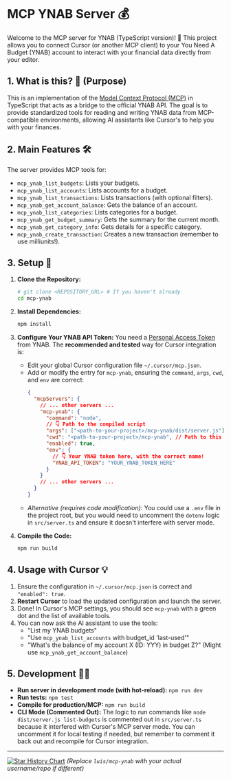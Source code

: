 # MCP YNAB Server 💰

Welcome to the MCP server for YNAB (TypeScript version)! 🎉 This project allows you to connect Cursor (or another MCP client) to your You Need A Budget (YNAB) account to interact with your financial data directly from your editor.

## 1. What is this? 🤔 (Purpose)

This is an implementation of the [Model Context Protocol (MCP)](https://docs.cursor.com/context/model-context-protocol) in TypeScript that acts as a bridge to the official YNAB API. The goal is to provide standardized tools for reading and writing YNAB data from MCP-compatible environments, allowing AI assistants like Cursor's to help you with your finances.

## 2. Main Features 🛠️

The server provides MCP tools for:

*   `mcp_ynab_list_budgets`: Lists your budgets.
*   `mcp_ynab_list_accounts`: Lists accounts for a budget.
*   `mcp_ynab_list_transactions`: Lists transactions (with optional filters).
*   `mcp_ynab_get_account_balance`: Gets the balance of an account.
*   `mcp_ynab_list_categories`: Lists categories for a budget.
*   `mcp_ynab_get_budget_summary`: Gets the summary for the current month.
*   `mcp_ynab_get_category_info`: Gets details for a specific category.
*   `mcp_ynab_create_transaction`: Creates a new transaction (remember to use milliunits!).

## 3. Setup 🚀

1.  **Clone the Repository:**
    ```bash
    # git clone <REPOSITORY_URL> # If you haven't already
    cd mcp-ynab 
    ```
2.  **Install Dependencies:**
    ```bash
    npm install
    ```
3.  **Configure Your YNAB API Token:** You need a [Personal Access Token](https://app.ynab.com/settings/developer) from YNAB. The **recommended and tested** way for Cursor integration is:
    *   Edit your global Cursor configuration file `~/.cursor/mcp.json`.
    *   Add or modify the entry for `mcp-ynab`, ensuring the `command`, `args`, `cwd`, and `env` are correct:
        ```json
        {
          "mcpServers": {
            // ... other servers ...
            "mcp-ynab": {
              "command": "node",
              // 👇 Path to the compiled script
              "args": ["<path-to-your-project>/mcp-ynab/dist/server.js"], 
              "cwd": "<path-to-your-project>/mcp-ynab", // Path to this project
              "enabled": true,
              "env": {
                // 👇 Your YNAB token here, with the correct name!
                "YNAB_API_TOKEN": "YOUR_YNAB_TOKEN_HERE" 
              }
            }
            // ... other servers ...
          }
        }
        ```
    *   *Alternative (requires code modification):* You could use a `.env` file in the project root, but you would need to uncomment the `dotenv` logic in `src/server.ts` and ensure it doesn't interfere with server mode.

4.  **Compile the Code:**
    ```bash
    npm run build
    ```

## 4. Usage with Cursor 💡

1.  Ensure the configuration in `~/.cursor/mcp.json` is correct and `"enabled": true`.
2.  **Restart Cursor** to load the updated configuration and launch the server.
3.  Done! In Cursor's MCP settings, you should see `mcp-ynab` with a green dot and the list of available tools.
4.  You can now ask the AI assistant to use the tools:
    *   "List my YNAB budgets"
    *   "Use `mcp_ynab_list_accounts` with budget_id 'last-used'"
    *   "What's the balance of my account X (ID: YYY) in budget Z?" (Might use `mcp_ynab_get_account_balance`)

## 5. Development 🧑‍💻

*   **Run server in development mode (with hot-reload):** `npm run dev`
*   **Run tests:** `npm test`
*   **Compile for production/MCP:** `npm run build`
*   **CLI Mode (Commented Out):** The logic to run commands like `node dist/server.js list-budgets` is commented out in `src/server.ts` because it interfered with Cursor's MCP server mode. You can uncomment it for local testing if needed, but remember to comment it back out and recompile for Cursor integration.

---

[![Star History Chart](https://api.star-history.com/svg?repos=luis/mcp-ynab&type=Date)](https://star-history.com/#luis/mcp-ynab&Date) 
*(Replace `luis/mcp-ynab` with your actual username/repo if different)*
